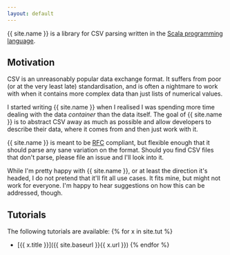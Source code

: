 ```yaml
---
layout: default
---
```


{{ site.name }} is a library for CSV parsing written in the [Scala programming language](http://www.scala-lang.org).

## Motivation

CSV is an unreasonably popular data exchange format. It suffers from poor (or at the very least late) standardisation,
and is often a nightmare to work with when it contains more complex data than just lists of numerical values.

I started writing {{ site.name }} when I realised I was spending more time dealing with the data _container_ than the
data itself. The goal of {{ site.name }} is to abstract CSV away as much as possible and allow developers to describe
their data, where it comes from and then just work with it.

{{ site.name }} is meant to be [RFC](https://tools.ietf.org/html/rfc4180) compliant, but flexible enough that it should
parse any sane variation on the format. Should you find CSV files that don't parse, please file an issue and I'll look
into it.

While I'm pretty happy with {{ site.name }}, or at least the direction it's headed, I do not pretend that it'll fit
all use cases. It fits mine, but might not work for everyone. I'm happy to hear suggestions on how this can be
addressed, though.
 

## Tutorials

The following tutorials are available:
{% for x in site.tut %}
* [{{ x.title }}]({{ site.baseurl }}{{ x.url }})
{% endfor %}
